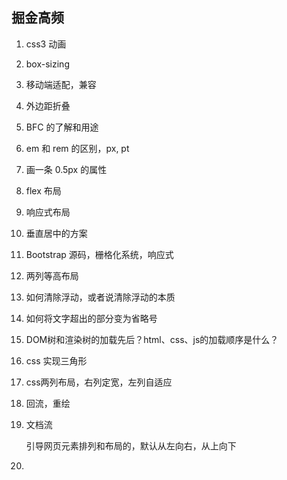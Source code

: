 ## 掘金高频

1. css3 动画

2. box-sizing

3. 移动端适配，兼容

4. 外边距折叠

5. BFC 的了解和用途

6. em 和 rem 的区别，px, pt

7. 画一条 0.5px 的属性

8. flex 布局

9. 响应式布局

10. 垂直居中的方案

11. Bootstrap 源码，栅格化系统，响应式

12. 两列等高布局

13. 如何清除浮动，或者说清除浮动的本质

14. 如何将文字超出的部分变为省略号

15. DOM树和渲染树的加载先后？html、css、js的加载顺序是什么？

16. css 实现三角形

17. css两列布局，右列定宽，左列自适应

18. 回流，重绘

19. 文档流

    引导网页元素排列和布局的，默认从左向右，从上向下	

20. 

